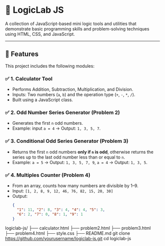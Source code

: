# 🧠 LogicLab JS

A collection of JavaScript-based mini logic tools and utilities that demonstrate basic programming skills and problem-solving techniques using HTML, CSS, and JavaScript.

---

## 🚀 Features

This project includes the following modules:

### ✅ 1. Calculator Tool
- Performs Addition, Subtraction, Multiplication, and Division.
- Inputs: Two numbers (`a`, `b`) and the operation type (`+`, `-`, `*`, `/`).
- Built using a JavaScript class.

### ✅ 2. Odd Number Series Generator (Problem 2)
- Generates the first `n` odd numbers.
- Example: input `a = 4` → Output: `1, 3, 5, 7`.

### ✅ 3. Conditional Odd Series Generator (Problem 3)
- Returns the first `n` odd numbers **only if `n` is odd**, otherwise returns the series up to the last odd number less than or equal to `n`.
- Example: `a = 5` → Output: `1, 3, 5, 7, 9`, `a = 4` → Output: `1, 3, 5`.

### ✅ 4. Multiples Counter (Problem 4)
- From an array, counts how many numbers are divisible by 1–9.
- Input: `[1, 2, 8, 9, 12, 46, 76, 82, 15, 20, 30]`
- Output:
  ```json
  {
    "1": 11, "2": 8, "3": 4, "4": 4, "5": 3,
    "6": 2, "7": 0, "8": 1, "9": 1
  }
logiclab-js/
├── calculator.html
├── problem2.html
├── problem3.html
├── problem4.html
├── style.css
├── README.md
git clone https://github.com/yourusername/logiclab-js.git
cd logiclab-js
